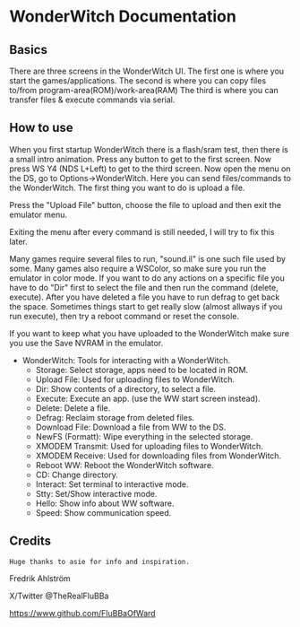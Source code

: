 # WonderWitch Documentation

## Basics

There are three screens in the WonderWitch UI.
The first one is where you start the games/applications.
The second is where you can copy files to/from program-area(ROM)/work-area(RAM)
The third is where you can transfer files & execute commands via serial.

## How to use

When you first startup WonderWitch there is a flash/sram test, then there is
a small intro animation. Press any button to get to the first screen.
Now press WS Y4 (NDS L+Left) to get to the third screen.
Now open the menu on the DS, go to Options->WonderWitch.
Here you can send files/commands to the WonderWitch.
The first thing you want to do is upload a file.

Press the "Upload File" button, choose the file to upload and then exit the emulator
menu.

Exiting the menu after every command is still needed, I will try to fix this later.

Many games require several files to run, "sound.il" is one such file used by some.
Many games also require a WSColor, so make sure you run the emulator in color mode.
If you want to do any actions on a specific file you have to do "Dir" first to
select the file and then run the command (delete, execute).
After you have deleted a file you have to run defrag to get back the space.
Sometimes things start to get really slow (almost allways if you run execute),
 then try a reboot command or reset the console.

If you want to keep what you have uploaded to the WonderWitch make sure you use the
Save NVRAM in the emulator.

* WonderWitch: Tools for interacting with a WonderWitch.
  * Storage: Select storage, apps need to be located in ROM.
  * Upload File: Used for uploading files to WonderWitch.
  * Dir: Show contents of a directory, to select a file.
  * Execute: Execute an app. (use the WW start screen instead).
  * Delete: Delete a file.
  * Defrag: Reclaim storage from deleted files.
  * Download File: Download a file from WW to the DS.
  * NewFS (Formatt): Wipe everything in the selected storage.
  * XMODEM Transmit: Used for uploading files to WonderWitch.
  * XMODEM Receive: Used for downloading files from WonderWitch.
  * Reboot WW: Reboot the WonderWitch software.
  * CD: Change directory.
  * Interact: Set terminal to interactive mode.
  * Stty: Set/Show interactive mode.
  * Hello: Show info about WW software.
  * Speed: Show communication speed.

## Credits

```text
Huge thanks to asie for info and inspiration.
```

Fredrik Ahlström

X/Twitter @TheRealFluBBa

<https://www.github.com/FluBBaOfWard>

